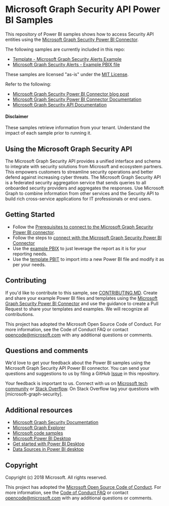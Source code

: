 # Microsoft Graph Security API Power BI Samples

This repository of Power BI samples  shows how to access Security API entities using the [Microsoft Graph Security Power BI Connector](https://aka.ms/graphsecuritypowerbiconnectordoc). 

The following samples are currently included in this repo:
* [Template - Microsoft Graph Security Alerts Example](https://github.com/microsoftgraph/security-api-solutions/blob/master/Samples/Power%20BI/Template%20-%20Microsoft%20Graph%20Security%20Alerts%20Example.pbit)
* [Microsoft Graph Security Alerts - Example PBIX file](https://github.com/microsoftgraph/security-api-solutions/blob/master/Samples/Power%20BI/Microsoft%20Graph%20Security%20Alerts%20-%20Example.pbix)

These samples are licensed "as-is" under the [MIT License](../../LICENSE).

Refer to the following:
* [Microsoft Graph Security Power BI Connector blog post](https://aka.ms/graphsecuritypowerbiconnectorblogpost)
* [Microsoft Graph Security Power BI Connector Documentation](https://aka.ms/graphsecuritypowerbiconnectordoc)  
* [Microsoft Graph Security API Documentation](https://aka.ms/securitygraphdocs)

#### Disclaimer
These samples retrieve information from your tenant.  Understand the impact of each sample  prior to running it.

## Using the Microsoft Graph Security API

The Microsoft Graph Security API provides a unified interface and schema to integrate with security solutions from Microsoft and ecosystem partners. This empowers customers to streamline security operations and better defend against increasing cyber threats. The Microsoft Graph Security API is a federated security aggregation service that sends queries to all onboarded security providers and aggregates the responses. Use Microsoft Graph to combine information from other services and the Security API to build rich cross-service applications for IT professionals or end users.     

## Getting Started
* Follow the [Prerequisites to connect to the Microsoft Graph Security Power BI connector](https://docs.microsoft.com/en-us/power-bi/desktop-connect-graph-security#prerequisites-to-connect-with-the-microsoft-graph-security-connector).
* Follow the steps to [connect with the Microsoft Graph Security Power BI Connector](https://docs.microsoft.com/en-us/power-bi/desktop-connect-graph-security#using-the-microsoft-graph-security-connector)
* Use the [example PBIX](https://github.com/microsoftgraph/security-api-solutions/blob/master/Samples/Power%20BI/Microsoft%20Graph%20Security%20Alerts%20-%20Example.pbix) to just leverage the report as it is for your reporting needs.
* Use the [template PBIT](https://github.com/microsoftgraph/security-api-solutions/blob/master/Samples/Power%20BI/Template%20-%20Microsoft%20Graph%20Security%20Alerts%20Example.pbit) to import into a new Power BI file and modify it as per your needs. 

## Contributing

If you'd like to contribute to this sample, see [CONTRIBUTING.MD](../../CONTRIBUTING.md). Create and share your example Power BI files and templates using the [Microsoft Graph Security Power BI Connector](https://aka.ms/graphsecuritypowerbiconnectordoc) and use the guidance to create a Pull Request to share your templates and examples. We will recognize all contributions. 

This project has adopted the Microsoft Open Source Code of Conduct. For more information, see the Code of Conduct FAQ or contact opencode@microsoft.com with any additional questions or comments.

## Questions and comments

We'd love to get your feedback about the Power BI samples using the Microsoft Graph Security API Power BI connector. You can send your questions and suggestions to us by filing a GitHub [Issue](https://github.com/microsoftgraph/security-api-solutions/issues/new) in this repository.

Your feedback is important to us. Connect with us on [Microsoft tech community](https://techcommunity.microsoft.com/t5/Using-Microsoft-Graph-Security/bd-p/SecurityGraphAPI) or [Stack Overflow](https://stackoverflow.com/questions/tagged/microsoft-graph-security). On Stack Overflow tag your questions with [microsoft-graph-security].


## Additional resources
* [Microsoft Graph Security Documentation](https://developer.microsoft.com/en-us/graph/docs/concepts/security-concept-overview)
* [Microsoft Graph Explorer](https://developer.microsoft.com/en-us/graph/graph-explorer)
* [Microsoft code samples](https://developer.microsoft.com/en-us/graph/code-samples-and-sdks)
* [Microsoft Power BI Desktop](https://docs.microsoft.com/en-us/power-bi/desktop-what-is-desktop)
* [Get started with Power BI Desktop](https://docs.microsoft.com/en-us/power-bi/desktop-getting-started)
* [Data Sources in Power BI desktop](https://docs.microsoft.com/en-us/power-bi/desktop-data-sources)


## Copyright
Copyright (c) 2018 Microsoft. All rights reserved.

This project has adopted the [Microsoft Open Source Code of Conduct](https://opensource.microsoft.com/codeofconduct/). For more information, see the [Code of Conduct FAQ](https://opensource.microsoft.com/codeofconduct/faq/) or contact [opencode@microsoft.com](mailto:opencode@microsoft.com) with any additional questions or comments.
